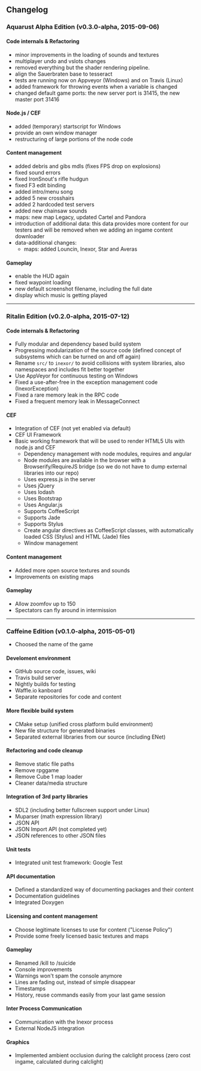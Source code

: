 ## Changelog

### Aquarust Alpha Edition (v0.3.0-alpha, 2015-09-06)

#### Code internals & Refactoring
 * minor improvements in the loading of sounds and textures
 * multiplayer undo and vslots changes
 * removed everything but the shader rendering pipeline.
 * align the Sauerbraten base to tesseract
 * tests are running now on Appveyor (Windows) and on Travis (Linux)
 * added framework for throwing events when a variable is changed
 * changed default game ports: the new server port is 31415, the new master port 31416

#### Node.js / CEF

 * added (temporary) startscript for Windows
 * provide an own window manager
 * restructuring of large portions of the node code 

#### Content management

 * added debris and gibs mdls (fixes FPS drop on explosions)
 * fixed sound errors
 * fixed IronSnout's rifle hudgun
 * fixed F3 edit binding
 * added intro/menu song
 * added 5 new crosshairs
 * added 2 hardcoded test servers
 * added new chainsaw sounds
 * maps: new map Legacy, updated Cartel and Pandora
 * introduction of additional data: this data provides more content for our testers and will be removed when we adding an ingame content downloader
 * data-additional changes:
   * maps: added Louncin, Inexor, Star and Averas

#### Gameplay

 * enable the HUD again
 * fixed waypoint loading
 * new default screenshot filename, including the full date
 * display which music is getting played


***


### Ritalin Edition (v0.2.0-alpha, 2015-07-12)

#### Code internals & Refactoring

* Fully modular and dependency based build system
* Progressing modularization of the source code (defined concept of subsystems which can be turned on and off again)
* Rename `src/` to `inexor/` to avoid collisions with system libraries, also namespaces and includes fit better together
* Use AppVeyor for continuous testing on Windows
* Fixed a use-after-free in the exception management code (InexorException)
* Fixed a rare memory leak in the RPC code
* Fixed a frequent memory leak in MessageConnect

#### CEF
* Integration of CEF (not yet enabled via default)
* CEF UI Framework
 * Basic working framework that will be used to render HTML5 UIs with node.js and CEF
   * Dependency management with node modules, requires and angular
   * Node modules are available in the browser with a Browserify/RequireJS bridge (so we do not have to dump external libraries into our repo)
   * Uses express.js in the server
   * Uses jQuery
   * Uses lodash
   * Uses Bootstrap
   * Uses Angular.js
   * Supports CoffeeScript
   * Supports Jade
   * Supports Stylus
   * Create angular directives as CoffeeScript classes, with automatically loaded CSS (Stylus) and HTML (Jade) files
   * Window management

#### Content management

* Added more open source textures and sounds
* Improvements on existing maps

#### Gameplay

* Allow zoomfov up to 150
* Spectators can fly around in intermission


***


### Caffeine Edition (v0.1.0-alpha, 2015-05-01)

* Choosed the name of the game

#### Develoment environment

* GitHub source code, issues, wiki
* Travis build server
 * Nightly builds for testing
* Waffle.io kanboard
* Separate repositories for code and content

#### More flexible build system

* CMake setup (unified cross platform build environment)
* New file structure for generated binaries
* Separated external libraries from our source (including ENet)

#### Refactoring and code cleanup

* Remove static file paths
* Remove rpggame
* Remove Cube 1 map loader
* Cleaner data/media structure

#### Integration of 3rd party libraries

* SDL2 (including better fullscreen support under Linux)
* Muparser (math expression library)
* JSON API
* JSON Import API (not completed yet)
 * JSON references to other JSON files

#### Unit tests

* Integrated unit test framework: Google Test

#### API documentation

* Defined a standardized way of documenting packages and their content
* Documentation guidelines
* Integrated Doxygen

#### Licensing and content management

* Choose legitimate licenses to use for content ("License Policy")
* Provide some freely licensed basic textures and maps

#### Gameplay

* Renamed /kill to /suicide
* Console improvements
 * Warnings won't spam the console anymore
 * Lines are fading out, instead of simple disappear
 * Timestamps
 * History, reuse commands easily from your last game session

#### Inter Process Communication

* Communication with the Inexor process
* External NodeJS integration

#### Graphics

* Implemented ambient occlusion during the calclight process (zero cost ingame, calculated during calclight)
